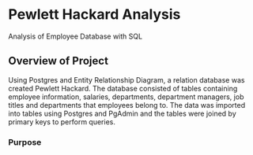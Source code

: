 # Pewlett Hackard Analysis

Analysis of Employee Database with SQL 

## Overview of Project 

Using Postgres and Entity Relationship Diagram, a relation database was created Pewlett Hackard. The database consisted of tables containing employee information, salaries, departments, department managers, job titles and departments that employees belong to. The data was imported into tables using Postgres and PgAdmin and the tables were joined by primary keys to perform queries. 

### Purpose 
